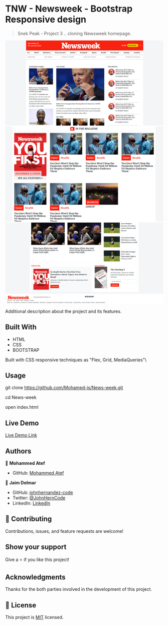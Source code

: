 # TNW - Newsweek - Bootstrap Responsive design

> Snek Peak - Project 3 .. cloning Newsweek homepage.

![screenshot](./shot1.png)
![screenshot](./shot2.png)
![screenshot](./shot3.png)

Additional description about the project and its features.

## Built With

- HTML
- CSS
- BOOTSTRAP

Built with CSS responsive techniques as "Flex, Grid, MediaQueries"\

## Usage

git clone https://github.com/Mohamed-js/News-week.git

cd News-week

open index.html

## Live Demo

[Live Demo Link](https://Mohamed-js.github.io/News-week/)

## Authors

👤 **Mohammed Atef**

- GitHub: [Mohammed Atef](https://github.com/Mohamed-js)

👤 **Jaim Delmar**

- GitHub: [johnhernandez-code](https://github.com/johnhernandez-code)
- Twitter: [@JohnHernCode](https://twitter.com/JohnHernCode)
- LinkedIn: [LinkedIn](https://www.linkedin.com/in/john-hernandez-56a7821b8/)

## 🤝 Contributing

Contributions, issues, and feature requests are welcome!

## Show your support

Give a ⭐️ if you like this project!

## Acknowledgments

Thanks for the both parties involved in the development of this project.

## 📝 License

This project is [MIT](https://github.com/Mohamed-js/News-week/blob/dev-branch/LICENSE) licensed.

